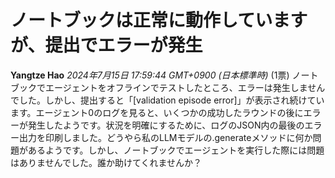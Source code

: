 # ノートブックは正常に動作していますが、提出でエラーが発生
**Yangtze Hao** *2024年7月15日 17:59:44 GMT+0900 (日本標準時)* (1票)
ノートブックでエージェントをオフラインでテストしたところ、エラーは発生しませんでした。しかし、提出すると「[validation episode error]」が表示され続けています。エージェント0のログを見ると、いくつかの成功したラウンドの後にエラーが発生したようです。状況を明確にするために、ログのJSON内の最後のエラー出力を印刷しました。どうやら私のLLMモデルの.generateメソッドに何か問題があるようです。しかし、ノートブックでエージェントを実行した際には問題はありませんでした。誰か助けてくれませんか？
